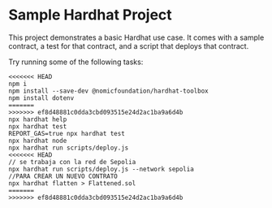 # Sample Hardhat Project

This project demonstrates a basic Hardhat use case. It comes with a sample contract, a test for that contract, and a script that deploys that contract.

Try running some of the following tasks:

```shell
<<<<<<< HEAD
npm i
npm install --save-dev @nomicfoundation/hardhat-toolbox
npm install dotenv
=======
>>>>>>> ef8d48881c0dda3cbd093515e24d2ac1ba9a6d4b
npx hardhat help
npx hardhat test
REPORT_GAS=true npx hardhat test
npx hardhat node
npx hardhat run scripts/deploy.js
<<<<<<< HEAD
// se trabaja con la red de Sepolia
npx hardhat run scripts/deploy.js --network sepolia
//PARA CREAR UN NUEVO CONTRATO
npx hardhat flatten > Flattened.sol 
=======
>>>>>>> ef8d48881c0dda3cbd093515e24d2ac1ba9a6d4b
```
